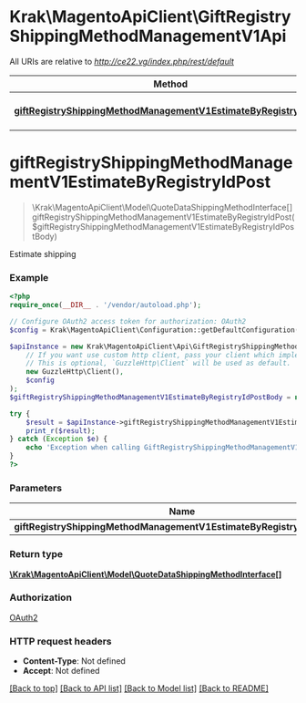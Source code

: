 # Krak\MagentoApiClient\GiftRegistryShippingMethodManagementV1Api

All URIs are relative to *http://ce22.vg/index.php/rest/default*

Method | HTTP request | Description
------------- | ------------- | -------------
[**giftRegistryShippingMethodManagementV1EstimateByRegistryIdPost**](GiftRegistryShippingMethodManagementV1Api.md#giftRegistryShippingMethodManagementV1EstimateByRegistryIdPost) | **POST** /V1/giftregistry/mine/estimate-shipping-methods | 


# **giftRegistryShippingMethodManagementV1EstimateByRegistryIdPost**
> \Krak\MagentoApiClient\Model\QuoteDataShippingMethodInterface[] giftRegistryShippingMethodManagementV1EstimateByRegistryIdPost($giftRegistryShippingMethodManagementV1EstimateByRegistryIdPostBody)



Estimate shipping

### Example
```php
<?php
require_once(__DIR__ . '/vendor/autoload.php');

// Configure OAuth2 access token for authorization: OAuth2
$config = Krak\MagentoApiClient\Configuration::getDefaultConfiguration()->setAccessToken('YOUR_ACCESS_TOKEN');

$apiInstance = new Krak\MagentoApiClient\Api\GiftRegistryShippingMethodManagementV1Api(
    // If you want use custom http client, pass your client which implements `GuzzleHttp\ClientInterface`.
    // This is optional, `GuzzleHttp\Client` will be used as default.
    new GuzzleHttp\Client(),
    $config
);
$giftRegistryShippingMethodManagementV1EstimateByRegistryIdPostBody = new \Krak\MagentoApiClient\Model\GiftRegistryShippingMethodManagementV1EstimateByRegistryIdPostBody(); // \Krak\MagentoApiClient\Model\GiftRegistryShippingMethodManagementV1EstimateByRegistryIdPostBody | 

try {
    $result = $apiInstance->giftRegistryShippingMethodManagementV1EstimateByRegistryIdPost($giftRegistryShippingMethodManagementV1EstimateByRegistryIdPostBody);
    print_r($result);
} catch (Exception $e) {
    echo 'Exception when calling GiftRegistryShippingMethodManagementV1Api->giftRegistryShippingMethodManagementV1EstimateByRegistryIdPost: ', $e->getMessage(), PHP_EOL;
}
?>
```

### Parameters

Name | Type | Description  | Notes
------------- | ------------- | ------------- | -------------
 **giftRegistryShippingMethodManagementV1EstimateByRegistryIdPostBody** | [**\Krak\MagentoApiClient\Model\GiftRegistryShippingMethodManagementV1EstimateByRegistryIdPostBody**](../Model/GiftRegistryShippingMethodManagementV1EstimateByRegistryIdPostBody.md)|  | [optional]

### Return type

[**\Krak\MagentoApiClient\Model\QuoteDataShippingMethodInterface[]**](../Model/QuoteDataShippingMethodInterface.md)

### Authorization

[OAuth2](../../README.md#OAuth2)

### HTTP request headers

 - **Content-Type**: Not defined
 - **Accept**: Not defined

[[Back to top]](#) [[Back to API list]](../../README.md#documentation-for-api-endpoints) [[Back to Model list]](../../README.md#documentation-for-models) [[Back to README]](../../README.md)

